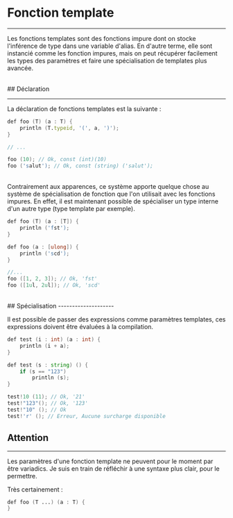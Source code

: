
# Fonction template
<hr>

Les fonctions templates sont des fonctions impure dont on stocke l'inférence de type dans une variable d'alias.
En d'autre terme, elle sont instancié comme les fonction impures, mais on peut récupérer facilement les types des paramètres et faire une spécialisation de templates plus avancée.


<br>
## Déclaration
<hr>

La déclaration de fonctions templates est la suivante :
```D
def foo (T) (a : T) {
	println (T.typeid, '(', a, ')');
}

// ...

foo (10); // Ok, const (int)(10)
foo ('salut'); // Ok, const (string) ('salut');
```
<br>
Contrairement aux apparences, ce système apporte quelque chose au système de spécialisation de fonction que l'on utilisait avec les fonctions impures.
En effet, il est maintenant possible de spécialiser un type interne d'un autre type (type template par exemple).
<br>

```D
def foo (T) (a : [T]) {
	println ('fst');
}

def foo (a : [ulong]) {
	println ('scd');
}

//...
foo ([1, 2, 3]); // Ok, 'fst'
foo ([1ul, 2ul]); // Ok, 'scd'

```
<br>
## Spécialisation
--------------------

Il est possible de passer des expressions comme paramètres templates, ces expressions doivent être évaluées à la compilation. 

```D
def test (i : int) (a : int) {
	println (i + a);
}

def test (s : string) () {
	if (s == "123")
		println (s);
}

test!10 (11); // Ok, '21'
test!"123"(); // Ok, '123'
test!"10" (); // Ok
test!'r' (); // Erreur, Aucune surcharge disponible

```


## Attention
---------------
Les paramètres d'une fonction template ne peuvent pour le moment par être variadics.
Je suis en train de réfléchir à une syntaxe plus clair, pour le permettre.

Très certainement :

```D
def foo (T ...) (a : T) {
}

```
